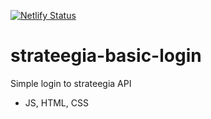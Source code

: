 [![Netlify Status](https://api.netlify.com/api/v1/badges/731cf112-b9ff-4a4a-bfa6-0dcb80174b9f/deploy-status)](https://app.netlify.com/sites/strateegia-people-contribution/deploys)

# strateegia-basic-login
Simple login to strateegia API
- JS, HTML, CSS
